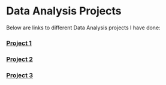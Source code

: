 # Data Analysis Projects

Below are links to different Data Analysis projects I have done:


### [Project 1](https://github.com/omabogun/Data-Analysis_Project-1/blob/main/project-1_details.md)
### [Project 2](https://github.com/omabogun/Data-Analysis_Project-1/blob/main/project-1_details.md)
### [Project 3](https://github.com/omabogun/Data-Analysis_Project-1/blob/main/project-1_details.md)
